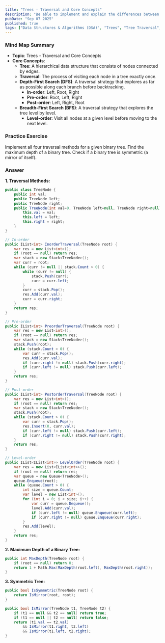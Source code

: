 ```yaml
---
title: "Trees - Traversal and Core Concepts"
description: "Be able to implement and explain the differences between In-order, Pre-order, and Post-order (DFS variations) and Level-order (BFS) traversals, both recursively and iteratively."
pubDate: "Sep 07 2025"
published: true
tags: ["Data Structures & Algorithms (DSA)", "Trees", "Tree Traversal", "DFS", "BFS"]
---
```


### Mind Map Summary

- **Topic**: Trees - Traversal and Core Concepts
- **Core Concepts**:
    - **Tree**: A hierarchical data structure that consists of nodes connected by edges.
    - **Traversal**: The process of visiting each node in a tree exactly once.
    - **Depth-First Search (DFS)**: A traversal strategy that explores as far as possible along each branch before backtracking.
        - **In-order**: Left, Root, Right
        - **Pre-order**: Root, Left, Right
        - **Post-order**: Left, Right, Root
    - **Breadth-First Search (BFS)**: A traversal strategy that explores the tree level by level.
        - **Level-order**: Visit all nodes at a given level before moving to the next level.

### Practice Exercise

Implement all four traversal methods for a given binary tree. Find the maximum depth of a binary tree. Check if a binary tree is symmetric (a mirror of itself).

### Answer

**1. Traversal Methods:**

```csharp
public class TreeNode {
    public int val;
    public TreeNode left;
    public TreeNode right;
    public TreeNode(int val=0, TreeNode left=null, TreeNode right=null) {
        this.val = val;
        this.left = left;
        this.right = right;
    }
}

// In-order
public IList<int> InorderTraversal(TreeNode root) {
    var res = new List<int>();
    if (root == null) return res;
    var stack = new Stack<TreeNode>();
    var curr = root;
    while (curr != null || stack.Count > 0) {
        while (curr != null) {
            stack.Push(curr);
            curr = curr.left;
        }
        curr = stack.Pop();
        res.Add(curr.val);
        curr = curr.right;
    }
    return res;
}

// Pre-order
public IList<int> PreorderTraversal(TreeNode root) {
    var res = new List<int>();
    if (root == null) return res;
    var stack = new Stack<TreeNode>();
    stack.Push(root);
    while (stack.Count > 0) {
        var curr = stack.Pop();
        res.Add(curr.val);
        if (curr.right != null) stack.Push(curr.right);
        if (curr.left != null) stack.Push(curr.left);
    }
    return res;
}

// Post-order
public IList<int> PostorderTraversal(TreeNode root) {
    var res = new List<int>();
    if (root == null) return res;
    var stack = new Stack<TreeNode>();
    stack.Push(root);
    while (stack.Count > 0) {
        var curr = stack.Pop();
        res.Insert(0, curr.val);
        if (curr.left != null) stack.Push(curr.left);
        if (curr.right != null) stack.Push(curr.right);
    }
    return res;
}

// Level-order
public IList<IList<int>> LevelOrder(TreeNode root) {
    var res = new List<IList<int>>();
    if (root == null) return res;
    var queue = new Queue<TreeNode>();
    queue.Enqueue(root);
    while (queue.Count > 0) {
        int size = queue.Count;
        var level = new List<int>();
        for (int i = 0; i < size; i++) {
            var curr = queue.Dequeue();
            level.Add(curr.val);
            if (curr.left != null) queue.Enqueue(curr.left);
            if (curr.right != null) queue.Enqueue(curr.right);
        }
        res.Add(level);
    }
    return res;
}
```

**2. Maximum Depth of a Binary Tree:**

```csharp
public int MaxDepth(TreeNode root) {
    if (root == null) return 0;
    return 1 + Math.Max(MaxDepth(root.left), MaxDepth(root.right));
}
```

**3. Symmetric Tree:**

```csharp
public bool IsSymmetric(TreeNode root) {
    return IsMirror(root, root);
}

public bool IsMirror(TreeNode t1, TreeNode t2) {
    if (t1 == null && t2 == null) return true;
    if (t1 == null || t2 == null) return false;
    return (t1.val == t2.val)
        && IsMirror(t1.right, t2.left)
        && IsMirror(t1.left, t2.right);
}
```
